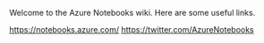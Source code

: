 Welcome to the Azure Notebooks wiki. Here are some useful links.

https://notebooks.azure.com/
https://twitter.com/AzureNotebooks